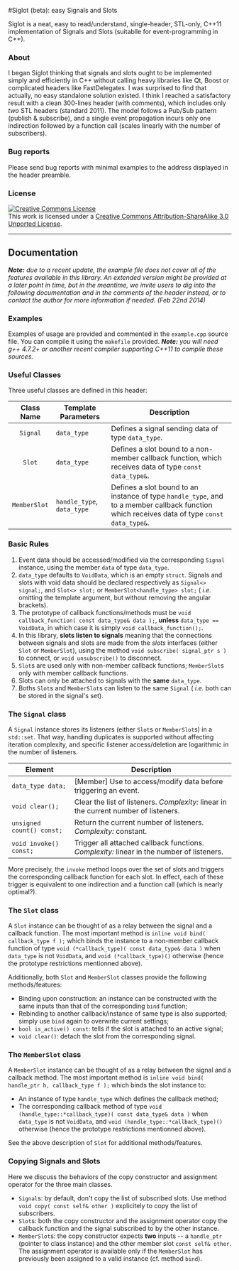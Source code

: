 #Siglot (beta): easy Signals and Slots

Siglot is a neat, easy to read/understand, single-header, STL-only, C++11 implementation of Signals and Slots (suitablle for event-programming in C++).

### About

I began Siglot thinking that signals and slots ought to be implemented simply and efficiently in C++ without calling heavy libraries like Qt, Boost or complicated headers like FastDelegates. I was surprised to find that actually, no easy standalone solution existed. I think I reached a satisfactory result with a clean 300-lines header (with comments), which includes only _two_ STL headers (standard 2011). The model follows a Pub/Sub pattern (publish & subscribe), and a single event propagation incurs only one indirection followed by a function call (scales linearly with the number of subscribers).

### Bug reports

Please send bug reports with minimal examples to the address displayed in the header preamble.

### License

<a rel="license" href="http://creativecommons.org/licenses/by-sa/3.0/deed.en_US"><img alt="Creative Commons License" style="border-width:0" src="http://i.creativecommons.org/l/by-sa/3.0/88x31.png" /></a><br />This work is licensed under a <a rel="license" href="http://creativecommons.org/licenses/by-sa/3.0/deed.en_US">Creative Commons Attribution-ShareAlike 3.0 Unported License</a>.

---

## Documentation

_**Note:** due to a recent update, the example file does not cover all of the features available in this library. An extended version might be provided at a later point in time, but in the meantime, we invite users to dig into the following documentation and in the comments of the header instead, or to contact the author for more information if needed. (Feb 22nd 2014)_

### Examples

Examples of usage are provided and commented in the `example.cpp` source file. You can compile it using the `makefile` provided.
_**Note:** you will need g++ 4.7.2+ or another recent compiler supporting C++11 to compile these sources._

### Useful Classes

Three useful classes are defined in this header:

| Class Name   | Template Parameters | Description |
|:---:|---|---|
| `Signal`     | `data_type` | Defines a signal sending data of type `data_type`. |
| `Slot`       | `data_type` | Defines a slot bound to a non-member callback function, which receives data of type `const data_type&`. |
| `MemberSlot` | `handle_type`, `data_type` | Defines a slot bound to an instance of type `handle_type`, and to a member callback function which receives data of type `const data_type&`. |

### Basic Rules

1. Event data should be accessed/modified via the corresponding `Signal` instance, using the member `data` of type `data_type`.
1. `data_type` defaults to `VoidData`, which is an empty `struct`. Signals and slots with void data should be declared respectively as `Signal<> signal;`, and `Slot<> slot;` or `MemberSlot<handle_type> slot;` ( _i.e._ omitting the template argument, but without removing the angular brackets).
1. The prototype of callback functions/methods must be `void callback_function( const data_type& data );`, __unless__ `data_type == VoidData`, in which case it is simply `void callback_function();`.
1. In this library, **slots listen to signals** meaning that the connections between signals and slots are made from the _slots_ interfaces (either `Slot` or `MemberSlot`), using the method `void subscribe( signal_ptr s )` to connect, or `void unsubscribe()` to disconnect.
1. `Slot`s are used only with non-member callback functions; `MemberSlot`s only with member callback functions.
1. Slots can only be attached to signals with the __same__ `data_type`.
1. Boths `Slot`s and `MemberSlot`s can listen to the same `Signal` ( _i.e._ both can be stored in the signal's set).

### The `Signal` class

A `Signal` instance stores its listeners (either `Slot`s or `MemberSlot`s) in a `std::set`. That way, handling duplicates is supported without affecting iteration complexity, and specific listener access/deletion are logarithmic in the number of listeners.

| Element | Description |
|---|---|
| `data_type data;` | [Member] Use to access/modify data before triggering an event. |
| `void clear();` | Clear the list of listeners. _Complexity:_ linear in the current number of listeners. |
| `unsigned count() const;` | Return the current number of listeners. _Complexity:_ constant. |
| `void invoke() const;` | Trigger all attached callback functions. _Complexity:_ linear in the number of listeners. |

More precisely, the `invoke` method loops over the set of slots and triggers the corresponding callback function for each slot. In effect, each of these trigger is equivalent to one indirection and a function call (which is nearly optimal?).

### The `Slot` class

A `Slot` instance can be thought of as a relay between the signal and a callback function. The most important method is `inline void bind( callback_type f );` which binds the instance to a non-member callback function of type `void (*callback_type)( const data_type& data )` when `data_type` is not `VoidData`, and `void (*callback_type)()` otherwise (hence the prototype restrictions mentionned above).

Additionally, both `Slot` and `MemberSlot` classes provide the following methods/features:
+ Binding upon construction: an instance can be constructed with the same inputs than that of the corresponding `bind` function;
+ Rebinding to another callback/instance of same type is also supported; simply use `bind` again to overwrite current settings;
+ `bool is_active() const`: tells if the slot is attached to an active signal;
+ `void clear()`: detach the slot from the corresponding signal.

### The `MemberSlot` class

A `MemberSlot` instance can be thought of as a relay between the signal and a callback method. The most important method is `inline void bind( handle_ptr h, callback_type f );` which binds the slot instance to:

+ An instance of type `handle_type` which defines the callback method; 
+ The corresponding callback method of type `void (handle_type::*callback_type)( const data_type& data )` when `data_type` is not `VoidData`, and `void (handle_type::*callback_type)()` otherwise (hence the prototype restrictions mentionned above).

See the above description of `Slot` for additional methods/features.

### Copying Signals and Slots

Here we discuss the behaviors of the copy constructor and assignment operator for the three main classes.

+ `Signal`s: by default, don't copy the list of subscribed slots. Use method `void copy( const self& other )` explicitely to copy the list of subscribers.
+ `Slot`s: both the copy constructor and the assignment operator copy the callback function and the signal subscribed to by the other instance.
+ `MemberSlot`s: the copy constructor expects **two** inputs -- a `handle_ptr` (pointer to class instance) and the other member slot `const self& other`. The assignment operator is available only if the `MemberSlot` has previously been assigned to a valid instance (cf. method `bind`).
